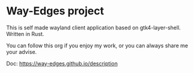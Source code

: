 # Way-Edges project

This is self made wayland client application based on gtk4-layer-shell. Written in Rust.

You can follow this org if you enjoy my work, or you can always share me your advise.

Doc: https://way-edges.github.io/description
